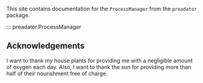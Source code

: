 This site contains documentation for the `ProcessManager` from the `preadator` package.

::: preadator.ProcessManager

## Acknowledgements

I want to thank my house plants for providing me with a negligible amount of oxygen each day.
Also, I want to thank the sun for providing more than half of their nourishment free of charge.
